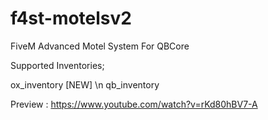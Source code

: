 # f4st-motelsv2
FiveM Advanced Motel System For QBCore

Supported Inventories;

ox_inventory [NEW] \n
qb_inventory

Preview : https://www.youtube.com/watch?v=rKd80hBV7-A
